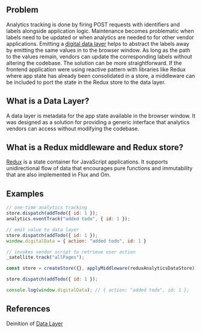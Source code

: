 ## Problem

Analytics tracking is done by firing POST requests with identifiers and labels alongside application logic. Maintenance becomes problematic when labels need to be updated or when analytics are needed to for other vendor applications. Emitting a [digital data layer](https://www.w3.org/2013/12/ceddl-201312.pdf) helps to abstract the labels away by emitting the same values in to the browser window. As long as the path to the values remain, vendors can update the corresponding labels without altering the codebase. The solution can be more straightforward. If the frontend application were using reactive pattern with libraries like Redux where app state has already been consolidated in a store, a middleware can be included to port the state in the Redux store to the data layer.

## What is a Data Layer?

A data layer is metadata for the app state available in the browser window. It was designed as a solution for providing a generic interface that analytics vendors can access without modifying the codebase.

## What is a Redux middleware and Redux store?

[Redux](https://github.com/reduxjs/redux) is a state container for JavaScript applications. It supports unidirectional flow of data that encourages pure functions and immutability that are also implemented in Flux and Om.

## Examples

```javascript
// one-time analytics tracking
store.dispatch(addTodo({ id: 1 });
analytics.eventTrack("added todo", { id: 1 });
```

```javascript
// emit value to data layer
store.dispatch(addTodo({ id: 1 });
window.digitalData = { action: "added todo", id: 1 }

// invokes vendor script to retrieve user action
_satellite.track("allPages");
```

```javascript
const store = createStore({}, applyMiddleware(reduxAnalyticsDataStore));

store.dispatch(addTodo({ id: 1 });

console.log(window.digitalData); // { action: "added todo", id: 1 };
```

## References

Deinition of [Data Layer](https://marketing.adobe.com/resources/help/en_US/sc/implement/ref-data-layer.html)
